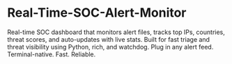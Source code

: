 # Real-Time-SOC-Alert-Monitor
Real-time SOC dashboard that monitors alert files, tracks top IPs, countries, threat scores, and auto-updates with live stats. Built for fast triage and threat visibility using Python, rich, and watchdog. Plug in any alert feed. Terminal-native. Fast. Reliable.
